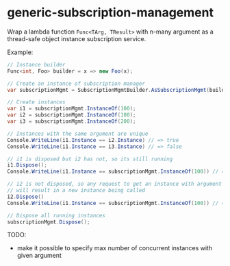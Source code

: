 # generic-subscription-management

Wrap a lambda function `Func<TArg, TResult>` with n-many argument as a thread-safe object instance subscription service.

Example:

```csharp
// Instance builder
Func<int, Foo> builder = x => new Foo(x);

// Create an instance of subscription manager
var subscriptionMgmt = SubscriptionMgmtBuilder.AsSubscriptionMgmt(builder);

// Create instances
var i1 = subscriptionMgmt.InstanceOf(100);
var i2 = subscriptionMgmt.InstanceOf(100);
var i3 = subscriptionMgmt.InstanceOf(200);

// Instances with the same argument are unique
Console.WriteLine(i1.Instance == i2.Instance) // => true
Console.WriteLine(i1.Instance == i3.Instance) // => false

// i1 is disposed but i2 has not, so its still running
i1.Dispose();
Console.WriteLine(i1.Instance == subscriptionMgmt.InstanceOf(100)) // => true

// i2 is not disposed, so any request to get an instance with argument of 100 
// will result in a new instance being called
i2.Dispose()
Console.WriteLine(i1.Instance == subscriptionMgmt.InstanceOf(100)) // => false

// Dispose all running instances
subscriptionMgmt.Dispose();
```

TODO:
- make it possible to specify max number of concurrent instances with given argument